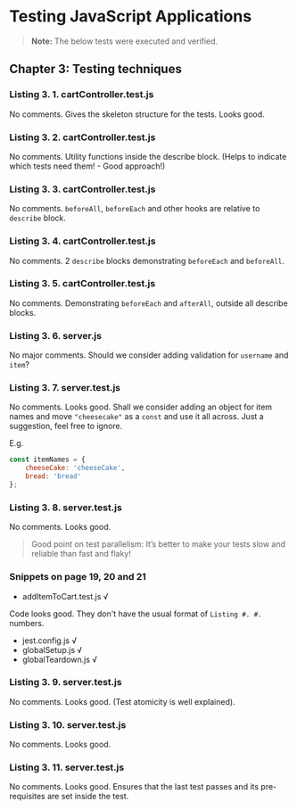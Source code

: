 # Testing JavaScript Applications

> **Note:** The below tests were executed and verified.

## Chapter 3: Testing techniques

### Listing 3. 1. cartController.test.js

No comments. Gives the skeleton structure for the tests. Looks good.

### Listing 3. 2. cartController.test.js

No comments. Utility functions inside the describe block. (Helps to indicate which tests need them! - Good approach!)

### Listing 3. 3. cartController.test.js

No comments. `beforeAll`, `beforeEach` and other hooks are relative to `describe` block.

### Listing 3. 4. cartController.test.js

No comments. 2 `describe` blocks demonstrating `beforeEach` and `beforeAll`.

### Listing 3. 5. cartController.test.js

No comments. Demonstrating `beforeEach` and `afterAll`, outside all describe blocks.

### Listing 3. 6. server.js

No major comments. Should we consider adding validation for `username` and `item`?

### Listing 3. 7. server.test.js

No comments. Looks good. Shall we consider adding an object for item names and move `"cheesecake"` as a `const` and use it all across. Just a suggestion, feel free to ignore.

E.g.

```JavaScript
const itemNames = {
    cheeseCake: 'cheeseCake',
    bread: 'bread'
};
```

### Listing 3. 8. server.test.js

No comments. Looks good.

> Good point on test parallelism: It’s better to make your tests slow and reliable than fast and flaky!

### Snippets on page 19, 20 and 21

- addItemToCart.test.js √

Code looks good. They don't have the usual format of `Listing #. #.` numbers.

- jest.config.js √
- globalSetup.js √
- globalTeardown.js √

### Listing 3. 9. server.test.js

No comments. Looks good. (Test atomicity is well explained).

### Listing 3. 10. server.test.js

No comments. Looks good.

### Listing 3. 11. server.test.js

No comments. Looks good. Ensures that the last test passes and its pre-requisites are set inside the test.
